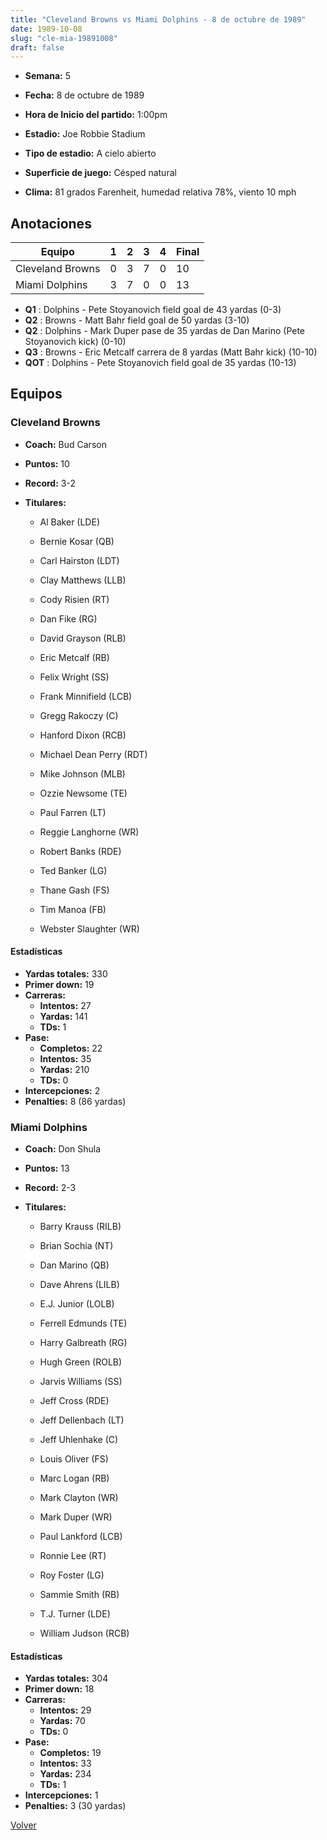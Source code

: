 ```yaml
---
title: "Cleveland Browns vs Miami Dolphins - 8 de octubre de 1989"
date: 1989-10-08
slug: "cle-mia-19891008"
draft: false
---
```


* **Semana:** 5
* **Fecha:** 8 de octubre de 1989

* **Hora de Inicio del partido:** 1:00pm
* **Estadio:** Joe Robbie Stadium
* **Tipo de estadio:** A cielo abierto
* **Superficie de juego:** Césped natural
* **Clima:** 81 grados Farenheit, humedad relativa 78%, viento 10 mph





## Anotaciones
| Equipo | 1 | 2 | 3 | 4 | Final |
|--------|---|---|---|---|-------|
| Cleveland Browns  | 0 | 3 | 7 | 0  | 10 |
| Miami Dolphins  | 3 | 7 | 0 | 0  | 13 |
* **Q1** : Dolphins - Pete Stoyanovich field goal de 43 yardas (0-3)
* **Q2** : Browns - Matt Bahr field goal de 50 yardas (3-10)
* **Q2** : Dolphins - Mark Duper pase de 35 yardas de Dan Marino (Pete Stoyanovich kick) (0-10)
* **Q3** : Browns - Eric Metcalf carrera de 8 yardas (Matt Bahr kick) (10-10)
* **QOT** : Dolphins - Pete Stoyanovich field goal de 35 yardas (10-13)


## Equipos


### Cleveland Browns
* **Coach:** Bud Carson
* **Puntos:** 10
* **Record:** 3-2
* **Titulares:** 

  * Al Baker (LDE) 

  * Bernie Kosar (QB) 

  * Carl Hairston (LDT) 

  * Clay Matthews (LLB) 

  * Cody Risien (RT) 

  * Dan Fike (RG) 

  * David Grayson (RLB) 

  * Eric Metcalf (RB) 

  * Felix Wright (SS) 

  * Frank Minnifield (LCB) 

  * Gregg Rakoczy (C) 

  * Hanford Dixon (RCB) 

  * Michael Dean Perry (RDT) 

  * Mike Johnson (MLB) 

  * Ozzie Newsome (TE) 

  * Paul Farren (LT) 

  * Reggie Langhorne (WR) 

  * Robert Banks (RDE) 

  * Ted Banker (LG) 

  * Thane Gash (FS) 

  * Tim Manoa (FB) 

  * Webster Slaughter (WR) 

#### Estadísticas
* **Yardas totales:** 330
* **Primer down:** 19
* **Carreras:**
  * **Intentos:** 27
  * **Yardas:** 141
  * **TDs:** 1
* **Pase:**
  * **Completos:** 22
  * **Intentos:** 35
  * **Yardas:** 210
  * **TDs:** 0
* **Intercepciones:** 2
* **Penalties:** 8 (86 yardas)

### Miami Dolphins
* **Coach:** Don Shula
* **Puntos:** 13
* **Record:** 2-3
* **Titulares:** 

  * Barry Krauss (RILB) 

  * Brian Sochia (NT) 

  * Dan Marino (QB) 

  * Dave Ahrens (LILB) 

  * E.J. Junior (LOLB) 

  * Ferrell Edmunds (TE) 

  * Harry Galbreath (RG) 

  * Hugh Green (ROLB) 

  * Jarvis Williams (SS) 

  * Jeff Cross (RDE) 

  * Jeff Dellenbach (LT) 

  * Jeff Uhlenhake (C) 

  * Louis Oliver (FS) 

  * Marc Logan (RB) 

  * Mark Clayton (WR) 

  * Mark Duper (WR) 

  * Paul Lankford (LCB) 

  * Ronnie Lee (RT) 

  * Roy Foster (LG) 

  * Sammie Smith (RB) 

  * T.J. Turner (LDE) 

  * William Judson (RCB) 

#### Estadísticas
* **Yardas totales:** 304
* **Primer down:** 18
* **Carreras:**
  * **Intentos:** 29
  * **Yardas:** 70
  * **TDs:** 0
* **Pase:**
  * **Completos:** 19
  * **Intentos:** 33
  * **Yardas:** 234
  * **TDs:** 1
* **Intercepciones:** 1
* **Penalties:** 3 (30 yardas)


[Volver](/historia/1989)
